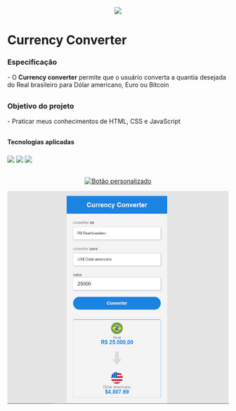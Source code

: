 <p align=center > <img src="https://em-content.zobj.net/thumbs/120/htc/37/currency-exchange_1f4b1.png"  width="50"> </p>

<h1>Currency Converter</h1>
<h3>Especificação</h3>
<p> - O <b>Currency converter</b> permite que o usuário converta a quantia desejada do Real brasileiro para Dólar americano, Euro ou Bitcoin</p>

##

<h3>Objetivo do projeto</h3>
<p>  - Praticar meus conhecimentos de HTML, CSS e JavaScript</p>

##

<p><b>Tecnologias aplicadas</b></p>

<h3>
  <img src="https://cdn.jsdelivr.net/gh/devicons/devicon/icons/html5/html5-original.svg"  width="40">
  <img src="https://cdn.jsdelivr.net/gh/devicons/devicon/icons/css3/css3-original.svg" width="40">
  <img src="https://cdn.jsdelivr.net/gh/devicons/devicon/icons/javascript/javascript-original.svg" width="40"/>        
</h3>

##


<div align="center">

  [![Botão personalizado](https://img.shields.io/badge/Clique%20aqui-para%20usar-blue)](https://alecostadev.github.io/Currency-Converter/)  
  
</div>


<p align=center> <img src="https://github.com/AlecostaDEV/Currency-Converter/blob/master/assets/currency-converter.png" width="700"> </p>        
          
          
